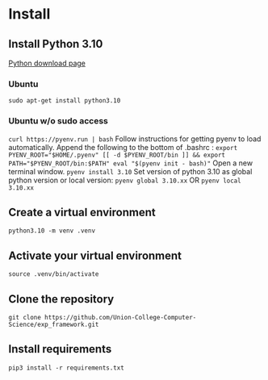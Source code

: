 # Install

## Install Python 3.10

[Python download page](https://www.python.org/downloads/)

### Ubuntu
`sudo apt-get install python3.10`

### Ubuntu w/o sudo access
`curl https://pyenv.run | bash`
Follow instructions for getting pyenv to load automatically. Append the following to the bottom of .bashrc :
`export PYENV_ROOT="$HOME/.pyenv"
[[ -d $PYENV_ROOT/bin ]] && export PATH="$PYENV_ROOT/bin:$PATH"
eval "$(pyenv init - bash)"`
Open a new terminal window.
`pyenv install 3.10`
Set version of python 3.10 as global python version or local version:
`pyenv global 3.10.xx`
OR
`pyenv local 3.10.xx`

## Create a virtual environment

`python3.10 -m venv .venv`

## Activate your virtual environment

`source .venv/bin/activate`

## Clone the repository

`git clone https://github.com/Union-College-Computer-Science/exp_framework.git`

## Install requirements

`pip3 install -r requirements.txt`

